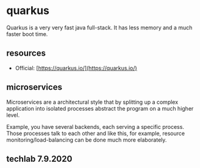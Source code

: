 # quarkus

Quarkus is a very very fast java full-stack. It has less memory and a much faster boot time.

## resources
- Official: [https://quarkus.io/](https://quarkus.io/)

## microservices

Microservices are a architectural style that by splitting up a complex application into isolated processes abstract the program on a much higher level.

Example, you have several backends, each serving a specific process. Those processes talk to each other and like this, for example, resource monitoring/load-balancing can be done much more elaborately.



## techlab 7.9.2020
